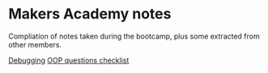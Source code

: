 # Makers Academy notes

Compliation of notes taken during the bootcamp, plus some extracted from other members.

[Debugging](https://github.com/hybridbad/notes/blob/master/debugging.md "Debugging workshop notes")
[OOP questions checklist](https://github.com/hybridbad/notes/blob/master/oop_outcomes.md "OOP questions checklist")